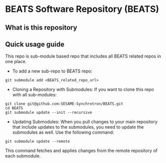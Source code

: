 # BEATS Software Repository (BEATS) #

## What is this repository ##

## Quick usage guide ##
This repo is sub-module based repo that includes all BEATS related repos in one place. 

- To add a new sub-repo to BEATS repo: 
``` 
git submodule add <BEATS_related_repo_url>
```
- Cloning a Repository with Submodules:
If you want to clone this repo with all sub-modules: 
```
git clone git@github.com:SESAME-Synchrotron/BEATS.git
cd BEATS
git submodule update --init --recursive
```
- Updating Submodules:
When you pull changes to your main repository that include updates to the submodules, you need to update the submodules as well. Use the following command:
```
git submodule update --remote
```
This command fetches and applies changes from the remote repository of each submodule.
